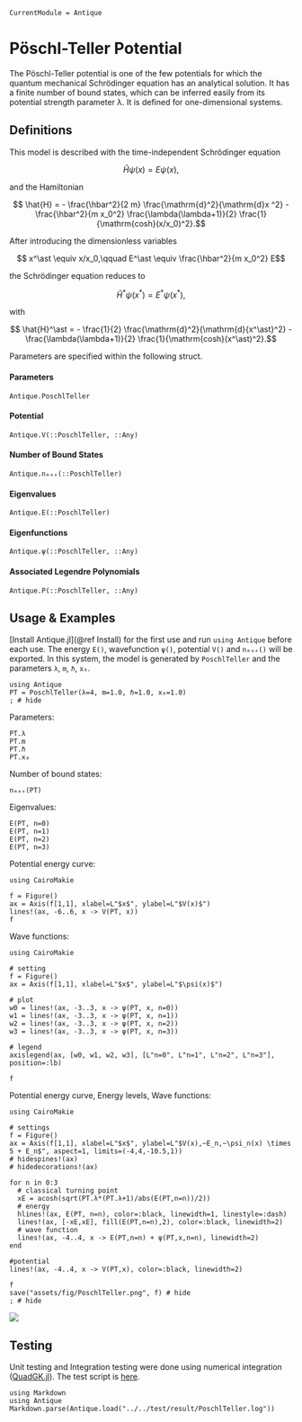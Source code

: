 ```@meta
CurrentModule = Antique
```

# Pöschl-Teller Potential

The Pöschl-Teller potential is one of the few potentials for which the quantum mechanical Schrödinger equation has an analytical solution. It has a finite number of bound states, which can be inferred easily from its potential strength parameter λ. It is defined for one-dimensional systems.

## Definitions

This model is described with the time-independent Schrödinger equation
```math
  \hat{H} \psi(x) = E \psi(x),
```
and the Hamiltonian
```math
  \hat{H} = - \frac{\hbar^2}{2 m} \frac{\mathrm{d}^2}{\mathrm{d}x ^2} - \frac{\hbar^2}{m x_0^2} \frac{\lambda(\lambda+1)}{2}  \frac{1}{\mathrm{cosh}(x/x_0)^2}.
```

After introducing the dimensionless variables
```math
  x^\ast \equiv x/x_0,\qquad E^\ast \equiv \frac{\hbar^2}{m x_0^2} E
```
the Schrödinger equation reduces to
```math
  \hat{H}^\ast \psi(x^\ast) = E^\ast \psi(x^\ast),
```
with
```math
  \hat{H}^\ast = - \frac{1}{2} \frac{\mathrm{d}^2}{\mathrm{d}{x^\ast}^2} - \frac{\lambda(\lambda+1)}{2}  \frac{1}{\mathrm{cosh}(x^\ast)^2}.
```
Parameters are specified within the following struct.

#### Parameters
```@docs; canonical=false
Antique.PoschlTeller
```

#### Potential
```@docs; canonical=false
Antique.V(::PoschlTeller, ::Any)
```

#### Number of Bound States
```@docs; canonical=false
Antique.nₘₐₓ(::PoschlTeller)
```

#### Eigenvalues
```@docs; canonical=false
Antique.E(::PoschlTeller)
```

#### Eigenfunctions
```@docs; canonical=false
Antique.ψ(::PoschlTeller, ::Any)
```

#### Associated Legendre Polynomials
```@docs; canonical=false
Antique.P(::PoschlTeller, ::Any)
```

## Usage & Examples

[Install Antique.jl](@ref Install) for the first use and run `using Antique` before each use. The energy `E()`, wavefunction `ψ()`, potential `V()` and `nₘₐₓ()` will be exported. In this system, the model is generated by `PoschlTeller` and the parameters `λ`, `m`, `ℏ`, `x₀`.

```@example PT
using Antique
PT = PoschlTeller(λ=4, m=1.0, ℏ=1.0, x₀=1.0)
; # hide
```

Parameters:

```@repl PT
PT.λ
PT.m
PT.ℏ
PT.x₀
```

Number of bound states:

```@repl PT
nₘₐₓ(PT)
```

Eigenvalues:

```@repl PT
E(PT, n=0)
E(PT, n=1)
E(PT, n=2)
E(PT, n=3)
```

Potential energy curve:

```@example PT
using CairoMakie

f = Figure()
ax = Axis(f[1,1], xlabel=L"$x$", ylabel=L"$V(x)$")
lines!(ax, -6..6, x -> V(PT, x))
f
```

Wave functions:

```@example PT
using CairoMakie

# setting
f = Figure()
ax = Axis(f[1,1], xlabel=L"$x$", ylabel=L"$\psi(x)$")

# plot
w0 = lines!(ax, -3..3, x -> ψ(PT, x, n=0))
w1 = lines!(ax, -3..3, x -> ψ(PT, x, n=1))
w2 = lines!(ax, -3..3, x -> ψ(PT, x, n=2))
w3 = lines!(ax, -3..3, x -> ψ(PT, x, n=3))

# legend
axislegend(ax, [w0, w1, w2, w3], [L"n=0", L"n=1", L"n=2", L"n=3"], position=:lb)

f
```

Potential energy curve, Energy levels, Wave functions:

```@example PT
using CairoMakie

# settings
f = Figure()
ax = Axis(f[1,1], xlabel=L"$x$", ylabel=L"$V(x),~E_n,~\psi_n(x) \times 5 + E_n$", aspect=1, limits=(-4,4,-10.5,1))
# hidespines!(ax)
# hidedecorations!(ax)

for n in 0:3
  # classical turning point
  xE = acosh(sqrt(PT.λ*(PT.λ+1)/abs(E(PT,n=n))/2))
  # energy
  hlines!(ax, E(PT, n=n), color=:black, linewidth=1, linestyle=:dash)
  lines!(ax, [-xE,xE], fill(E(PT,n=n),2), color=:black, linewidth=2)
  # wave function
  lines!(ax, -4..4, x -> E(PT,n=n) + ψ(PT,x,n=n), linewidth=2)
end

#potential
lines!(ax, -4..4, x -> V(PT,x), color=:black, linewidth=2)

f
save("assets/fig/PoschlTeller.png", f) # hide
; # hide
```

![](assets/fig/PoschlTeller.png)

## Testing

Unit testing and Integration testing were done using numerical integration ([QuadGK.jl](https://juliamath.github.io/QuadGK.jl/stable/)). The test script is [here](https://github.com/ohno/Antique.jl/blob/main/test/PoschlTeller.jl).

```@eval
using Markdown
using Antique
Markdown.parse(Antique.load("../../test/result/PoschlTeller.log"))
```
